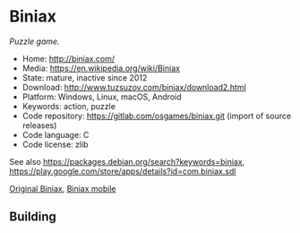 # Biniax

_Puzzle game._

- Home: http://biniax.com/
- Media: https://en.wikipedia.org/wiki/Biniax
- State: mature, inactive since 2012
- Download: http://www.tuzsuzov.com/biniax/download2.html
- Platform: Windows, Linux, macOS, Android
- Keywords: action, puzzle
- Code repository: https://gitlab.com/osgames/biniax.git (import of source releases)
- Code language: C
- Code license: zlib

See also https://packages.debian.org/search?keywords=biniax, https://play.google.com/store/apps/details?id=com.biniax.sdl

[Original Biniax](http://www.tuzsuzov.com/biniax/index1.htm), [Biniax mobile](http://biniax.com/mobile)

## Building


